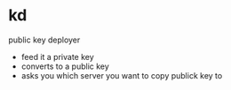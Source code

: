 # kd
public key deployer
- feed it a private key
- converts to a public key
- asks you which server you want to copy publick key to
